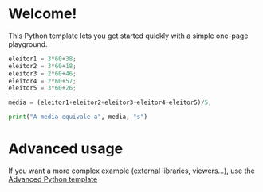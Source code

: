 # Welcome!

This Python template lets you get started quickly with a simple one-page playground.

```python runnable
eleitor1 = 3*60+38;
eleitor2 = 3*60+18;
eleitor3 = 2*60+46;
eleitor4 = 2*60+57;
eleitor5 = 3*60+26;

media = (eleitor1+eleitor2+eleitor3+eleitor4+eleitor5)/5;

print("A media equivale a", media, "s")
```

# Advanced usage

If you want a more complex example (external libraries, viewers...), use the [Advanced Python template](https://tech.io/select-repo/429)
